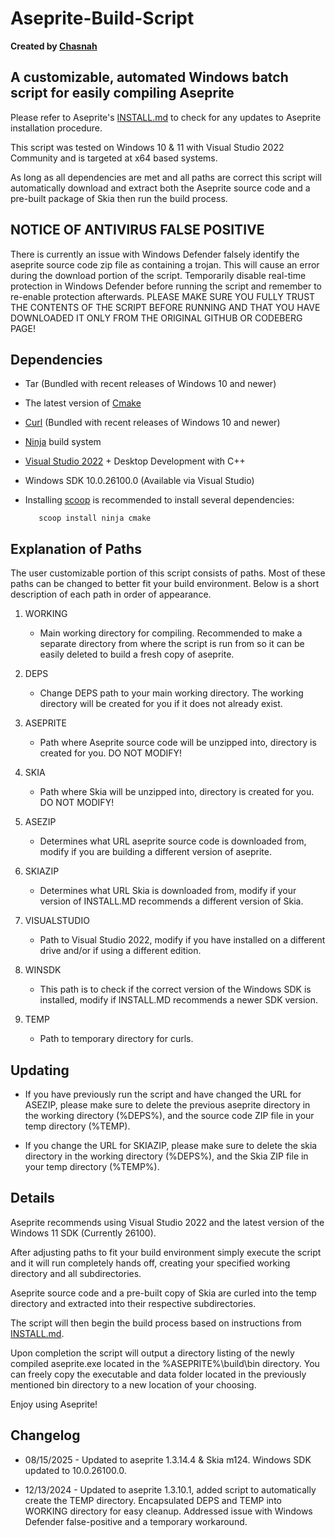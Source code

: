 # Aseprite-Build-Script

**Created by [Chasnah](https://chasnah.com/)**

## A customizable, automated Windows batch script for easily compiling Aseprite

Please refer to Aseprite's [INSTALL.md](https://github.com/aseprite/aseprite/blob/v1.3.14.4/INSTALL.md) to check for any updates to Aseprite installation procedure.

This script was tested on Windows 10 & 11 with Visual Studio 2022 Community and is targeted at x64 based systems.

As long as all dependencies are met and all paths are correct this script will automatically download and extract
both the Aseprite source code and a pre-built package of Skia then run the build process.

## NOTICE OF ANTIVIRUS FALSE POSITIVE

There is currently an issue with Windows Defender falsely identify the aseprite source code zip file as containing a trojan. This will cause an error during the download portion of the script.
Temporarily disable real-time protection in Windows Defender before running the script and remember to re-enable protection afterwards.
PLEASE MAKE SURE YOU FULLY TRUST THE CONTENTS OF THE SCRIPT BEFORE RUNNING AND THAT YOU HAVE DOWNLOADED IT ONLY FROM THE ORIGINAL GITHUB OR CODEBERG PAGE!

## Dependencies

* Tar (Bundled with recent releases of Windows 10 and newer)
* The latest version of [Cmake](https://cmake.org)
* [Curl](https://curl.se/) (Bundled with recent releases of Windows 10 and newer)
* [Ninja](https://ninja-build.org/) build system
* [Visual Studio 2022](https://visualstudio.microsoft.com/) + Desktop Development with C++
* Windows SDK 10.0.26100.0 (Available via Visual Studio)
* Installing [scoop](<https://scoop.sh/>) is recommended to install several dependencies:

         scoop install ninja cmake

## Explanation of Paths

The user customizable portion of this script consists of paths. Most of these paths can be changed to better fit your build environment. Below is a short description of each path in order of appearance.

1. WORKING
    * Main working directory for compiling. Recommended to make a separate directory from where the script is run from so it can be easily deleted to build a fresh copy of aseprite.

2. DEPS

    * Change DEPS path to your main working directory. The working directory will be created for you if it does not already exist.

3. ASEPRITE

    * Path where Aseprite source code will be unzipped into, directory is created for you. DO NOT MODIFY!

4. SKIA

    * Path where Skia will be unzipped into, directory is created for you. DO NOT MODIFY!

5. ASEZIP

    * Determines what URL aseprite source code is downloaded from, modify if you are building a different version of aseprite.

6. SKIAZIP

    * Determines what URL Skia is downloaded from, modify if your version of INSTALL.MD recommends a different version of Skia.

7. VISUALSTUDIO

    * Path to Visual Studio 2022, modify if you have installed on a different drive and/or if using a different edition.

8. WINSDK

    * This path is to check if the correct version of the Windows SDK is installed, modify if INSTALL.MD recommends a newer SDK version.

9. TEMP

    * Path to temporary directory for curls.

## Updating

* If you have previously run the script and have changed the URL for ASEZIP, please make sure to delete the previous aseprite directory in the working directory (%DEPS%), and the source code ZIP file in your temp directory (%TEMP).

* If you change the URL for SKIAZIP, please make sure to delete the skia directory in the working directory (%DEPS%), and the Skia ZIP file in your temp directory (%TEMP%).

## Details

Aseprite recommends using Visual Studio 2022 and the latest version of the Windows 11 SDK (Currently 26100).

After adjusting paths to fit your build environment simply execute the script and it will run completely hands off, creating your specified working directory and all subdirectories.

Aseprite source code and a pre-built copy of Skia are curled into the temp directory and extracted into their respective subdirectories.

The script will then begin the build process based on instructions from [INSTALL.md](https://github.com/aseprite/aseprite/blob/v1.3.14.4/INSTALL.md).

Upon completion the script will output a directory listing of the newly compiled aseprite.exe located in the
%ASEPRITE%\build\bin directory. You can freely copy the executable and data folder located in the previously mentioned bin directory to a new location of your choosing.

Enjoy using Aseprite!

## Changelog

* 08/15/2025 - Updated to aseprite 1.3.14.4 & Skia m124. Windows SDK updated to 10.0.26100.0.

* 12/13/2024 - Updated to aseprite 1.3.10.1, added script to automatically create the TEMP directory. Encapsulated DEPS and TEMP into WORKING directory for easy cleanup. Addressed issue with Windows Defender false-positive and a temporary workaround.
